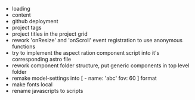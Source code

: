 - loading
- content
- github deployment
- project tags
- project titles in the project grid
- rework 'onResize' and 'onScroll' event registration to use anonymous functions
- try to implement the aspect ration component script into it's corresponding astro file
- rework component folder structure, put generic components in top level folder
- remake model-settings into [ - name: 'abc' fov: 60 ] format
- make fonts local
- rename javascripts to scripts
